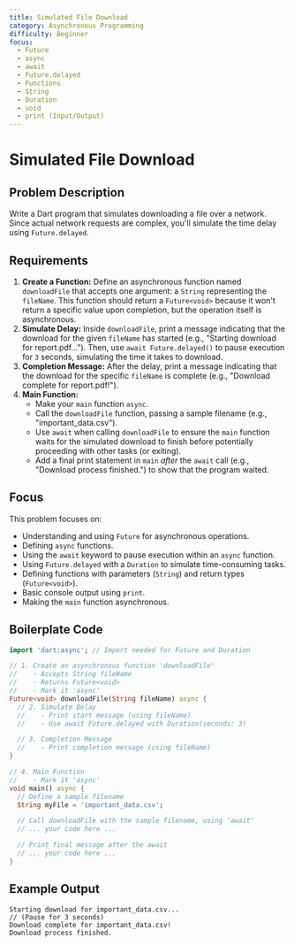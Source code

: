 ```yaml
---
title: Simulated File Download
category: Asynchronous Programming
difficulty: Beginner
focus:
  - Future
  - async
  - await
  - Future.delayed
  - Functions
  - String
  - Duration
  - void
  - print (Input/Output)
---
```


# Simulated File Download

## Problem Description

Write a Dart program that simulates downloading a file over a network. Since actual network requests are complex, you'll simulate the time delay using `Future.delayed`.

## Requirements

1.  **Create a Function:** Define an asynchronous function named `downloadFile` that accepts one argument: a `String` representing the `fileName`. This function should return a `Future<void>` because it won't return a specific value upon completion, but the operation itself is asynchronous.
2.  **Simulate Delay:** Inside `downloadFile`, print a message indicating that the download for the given `fileName` has started (e.g., "Starting download for report.pdf..."). Then, use `await Future.delayed()` to pause execution for `3` seconds, simulating the time it takes to download.
3.  **Completion Message:** After the delay, print a message indicating that the download for the specific `fileName` is complete (e.g., "Download complete for report.pdf!").
4.  **Main Function:**
    *   Make your `main` function `async`.
    *   Call the `downloadFile` function, passing a sample filename (e.g., "important_data.csv").
    *   Use `await` when calling `downloadFile` to ensure the `main` function waits for the simulated download to finish before potentially proceeding with other tasks (or exiting).
    *   Add a final print statement in `main` *after* the `await` call (e.g., "Download process finished.") to show that the program waited.

## Focus

This problem focuses on:

*   Understanding and using `Future` for asynchronous operations.
*   Defining `async` functions.
*   Using the `await` keyword to pause execution within an `async` function.
*   Using `Future.delayed` with a `Duration` to simulate time-consuming tasks.
*   Defining functions with parameters (`String`) and return types (`Future<void>`).
*   Basic console output using `print`.
*   Making the `main` function asynchronous.

## Boilerplate Code

```dart
import 'dart:async'; // Import needed for Future and Duration

// 1. Create an asynchronous function 'downloadFile'
//    - Accepts String fileName
//    - Returns Future<void>
//    - Mark it 'async'
Future<void> downloadFile(String fileName) async {
  // 2. Simulate Delay
  //    - Print start message (using fileName)
  //    - Use await Future.delayed with Duration(seconds: 3)

  // 3. Completion Message
  //    - Print completion message (using fileName)
}

// 4. Main Function
//    - Mark it 'async'
void main() async {
  // Define a sample filename
  String myFile = 'important_data.csv';

  // Call downloadFile with the sample filename, using 'await'
  // ... your code here ...

  // Print final message after the await
  // ... your code here ...
}
```

## Example Output

```
Starting download for important_data.csv...
// (Pause for 3 seconds)
Download complete for important_data.csv!
Download process finished.
```